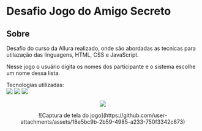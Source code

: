 <h1>Desafio Jogo do Amigo Secreto</h1>


<h2>Sobre</h2>
<p>Desafio do curso da Allura realizado, onde são abordadas as tecnicas para utilazação das linguagens, HTML, CSS e JavaScript.  </p>
<p>Nesse jogo o usuário digita os nomes dos participante e o sistema escolhe um nome dessa lista.</p>
Tecnologias utilizadas:
<div>
  <img src="https://img.shields.io/badge/HTML-239120?style=for-the-badge&logo=html5&logoColor=white">
  <img src="https://img.shields.io/badge/CSS-239120?&style=for-the-badge&logo=css3&logoColor=white">
  <img src="https://img.shields.io/badge/JavaScript-F7DF1E?style=for-the-badge&logo=javascript&logoColor=black">
</div>


<p align="center">
<img loading="lazy" src="http://img.shields.io/static/v1?label=STATUS&message=EM%20DESENVOLVIMENTO&color=GREEN&style=for-the-badge"/>
</p>

<p align="center">
  ![Captura de tela do jogo](https://github.com/user-attachments/assets/18e5bc9b-2b59-4985-a233-750f3342c673)</p>
